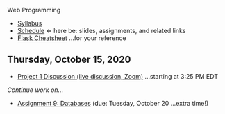 Web Programming


- [Syllabus](syllabus.md)
- [Schedule](schedule.md)   &lArr; here be: slides, assignments, and related links
- [Flask Cheatsheet](flask-cheatsheet.md) ...for your reference

## Thursday, October 15, 2020

- [Project 1 Discussion (live discussion, Zoom)](https://rochester.zoom.us/j/94256404116) ...starting at 3:25 PM EDT

*Continue work on...*

- [Assignment 9: Databases](assignment09-databases/instructions.md) (due: Tuesday, October 20 ...extra time!)

